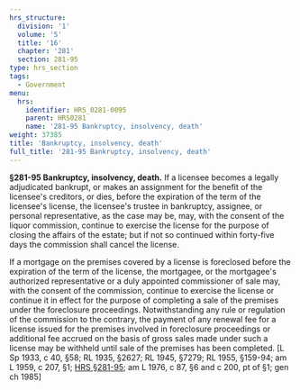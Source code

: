 ```yaml
---
hrs_structure:
  division: '1'
  volume: '5'
  title: '16'
  chapter: '281'
  section: 281-95
type: hrs_section
tags:
  - Government
menu:
  hrs:
    identifier: HRS_0281-0095
    parent: HRS0281
    name: '281-95 Bankruptcy, insolvency, death'
weight: 37385
title: 'Bankruptcy, insolvency, death'
full_title: '281-95 Bankruptcy, insolvency, death'
---
```

**§281-95 Bankruptcy, insolvency, death.** If a licensee becomes a legally adjudicated bankrupt, or makes an assignment for the benefit of the licensee's creditors, or dies, before the expiration of the term of the licensee's license, the licensee's trustee in bankruptcy, assignee, or personal representative, as the case may be, may, with the consent of the liquor commission, continue to exercise the license for the purpose of closing the affairs of the estate; but if not so continued within forty-five days the commission shall cancel the license.

If a mortgage on the premises covered by a license is foreclosed before the expiration of the term of the license, the mortgagee, or the mortgagee's authorized representative or a duly appointed commissioner of sale may, with the consent of the commission, continue to exercise the license or continue it in effect for the purpose of completing a sale of the premises under the foreclosure proceedings. Notwithstanding any rule or regulation of the commission to the contrary, the payment of any renewal fee for a license issued for the premises involved in foreclosure proceedings or additional fee accrued on the basis of gross sales made under such a license may be withheld until sale of the premises has been completed. [L Sp 1933, c 40, §58; RL 1935, §2627; RL 1945, §7279; RL 1955, §159-94; am L 1959, c 207, §1; [HRS §281-95](/title-16/chapter-281/section-281-95/); am L 1976, c 87, §6 and c 200, pt of §1; gen ch 1985]